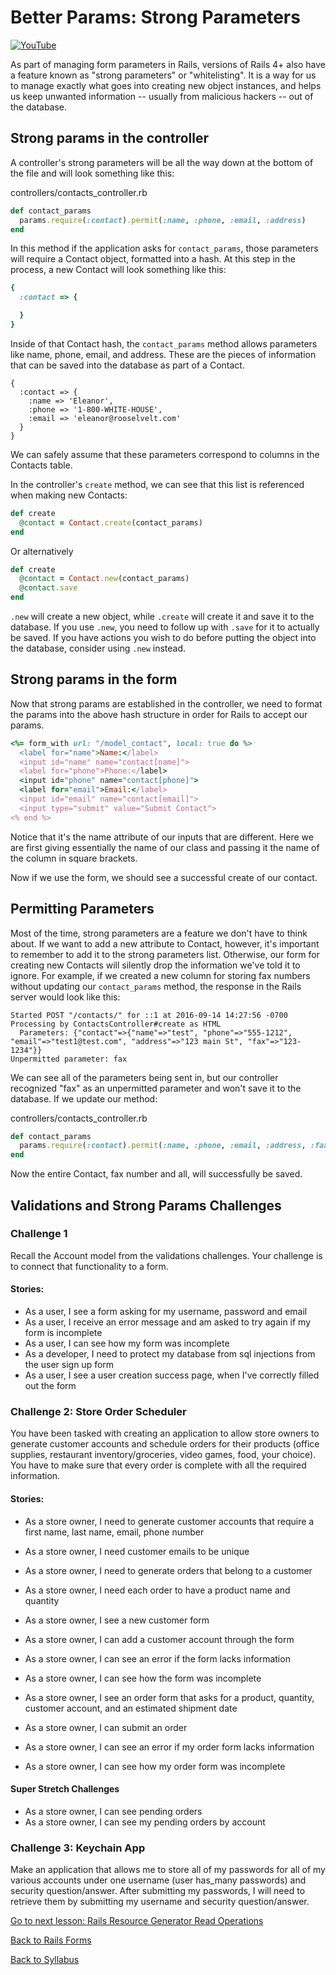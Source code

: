 # Better Params: Strong Parameters

[![YouTube](http://img.youtube.com/vi/yh8nVSihMyM/0.jpg)](https://www.youtube.com/watch?v=yh8nVSihMyM)

As part of managing form parameters in Rails, versions of Rails 4+ also have a feature known as "strong parameters" or "whitelisting". It is a way for us to manage exactly what goes into creating new object instances, and helps us keep unwanted information -- usually from malicious hackers -- out of the database.

## Strong params in the controller

A controller's strong parameters will be all the way down at the bottom of the file and will look something like this:


controllers/contacts_controller.rb
```ruby
def contact_params
  params.require(:contact).permit(:name, :phone, :email, :address)
end
```

In this method if the application asks for `contact_params`, those parameters will require a Contact object, formatted into a hash. At this step in the process, a new Contact will look something like this:
```ruby
{
  :contact => {

  }
}
```

Inside of that Contact hash, the `contact_params` method allows parameters like name, phone, email, and address. These are the pieces of information that can be saved into the database as part of a Contact.
```
{
  :contact => {
    :name => 'Eleanor',
    :phone => '1-800-WHITE-HOUSE',
    :email => 'eleanor@rooselvelt.com'
  }
}

```

We can safely assume that these parameters correspond to columns in the Contacts table.

In the controller's `create` method, we can see that this list is referenced when making new Contacts:

```ruby
def create
  @contact = Contact.create(contact_params)
end
```

Or alternatively

```ruby
def create
  @contact = Contact.new(contact_params)
  @contact.save
end
```

`.new` will create a new object, while `.create` will create it and save it to the database. If you use `.new`, you need to follow up with `.save` for it to actually be saved. If you have actions you wish to do before putting the object into the database, consider using `.new` instead.

## Strong params in the form

Now that strong params are established in the controller, we need to format the params into the above hash structure in order for Rails to accept our params.

```ruby
<%= form_with url: "/model_contact", local: true do %>
  <label for="name">Name:</label>
  <input id="name" name="contact[name]">
  <label for="phone">Phone:</label>
  <input id="phone" name="contact[phone]">
  <label for="email">Email:</label>
  <input id="email" name="contact[email]">
  <input type="submit" value="Submit Contact">
<% end %>
```

Notice that it's the name attribute of our inputs that are different. Here we are first giving essentially the name of our class and passing it the name of the column in square brackets.

Now if we use the form, we should see a successful create of our contact.

## Permitting Parameters

Most of the time, strong parameters are a feature we don't have to think about. If we want to add a new attribute to Contact, however, it's important to remember to add it to the strong parameters list. Otherwise, our form for creating new Contacts will silently drop the information we've told it to ignore. For example, if we created a new column for storing fax numbers without updating our `contact_params` method, the response in the Rails server would look like this:

```
Started POST "/contacts/" for ::1 at 2016-09-14 14:27:56 -0700
Processing by ContactsController#create as HTML
  Parameters: {"contact"=>{"name"=>"test", "phone"=>"555-1212", "email"=>"test1@test.com", "address"=>"123 main St", "fax"=>"123-1234"}}
Unpermitted parameter: fax
```

We can see all of the parameters being sent in, but our controller recognized "fax" as an unpermitted parameter and won't save it to the database. If we update our method:

controllers/contacts_controller.rb
```ruby
def contact_params
  params.require(:contact).permit(:name, :phone, :email, :address, :fax)
end
```

Now the entire Contact, fax number and all, will successfully be saved.

## Validations and Strong Params Challenges

### Challenge 1

Recall the Account model from the validations challenges. Your challenge is to connect that functionality to a form.

#### Stories:

- As a user, I see a form asking for my username, password and email
- As a user, I receive an error message and am asked to try again if my form is incomplete
- As a user, I can see how my form was incomplete
- As a developer, I need to protect my database from sql injections from the user sign up form
- As a user, I see a user creation success page, when I've correctly filled out the form

### Challenge 2: Store Order Scheduler

You have been tasked with creating an application to allow store owners to generate customer accounts and schedule orders for their products (office supplies, restaurant inventory/groceries, video games, food, your choice). You have to make sure that every order is complete with all the required information.

#### Stories:

- As a store owner,  I need to generate customer accounts that require a first name, last name, email, phone number
- As a store owner, I need customer emails to be unique
- As a store owner, I need to generate orders that belong to a customer
- As a store owner, I need each order to have a product name and quantity

- As a store owner, I see a new customer form
- As a store owner, I can add a customer account through the form
- As a store owner, I can see an error if the form lacks information
- As a store owner, I can see how the form was incomplete

- As a store owner, I see an order form that asks for a product, quantity, customer account, and an estimated shipment date
- As a store owner, I can submit an order
- As a store owner, I can see an error if my order form lacks information
- As a store owner, I can see how my order form was incomplete

#### Super Stretch Challenges
- As a store owner, I can see pending orders
- As a store owner, I can see my pending orders by account

### Challenge 3: Keychain App
Make an application that allows me to store all of my passwords for all of my various accounts under one username (user has_many passwords) and security question/answer. After submitting my passwords, I will need to retrieve them by submitting my username and security question/answer.

[Go to next lesson: Rails Resource Generator Read Operations](./resource_index_show.md)

[Back to Rails Forms](./forms.md)

[Back to Syllabus](../README.md)
